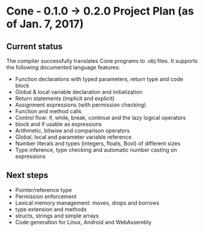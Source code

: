 # Cone - 0.1.0 -> 0.2.0 Project Plan (as of Jan. 7, 2017)

## Current status

The compiler successfully translates Cone programs to .obj files. 
It supports the following documented language features:

- Function declarations with typed parameters, return type and code block
- Global & local variable declaration and initialization
- Return statements (implicit and explicit)
- Assignment expressions (with permission checking)
- Function and method calls
- Control flow: if, while, break, continue and the lazy logical operators
- block and if usable as expressions
- Arithmetic, bitwise and comparison operators
- Global, local and parameter variable reference
- Number literals and types (integers, floats, Bool) of different sizes
- Type inference, type checking and automatic number casting on expressions

## Next steps

- Pointer/reference type
- Permission enforcement
- Lexical memory management: moves, drops and borrows
- type extension and methods
- structs, strings and simple arrays
- Code generation for Linux, Android and WebAssembly
